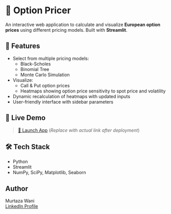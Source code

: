 # 🧮 Option Pricer

An interactive web application to calculate and visualize **European option prices** using different pricing models. Built with **Streamlit**.

## 📌 Features

- Select from multiple pricing models:
  - Black-Scholes
  - Binomial Tree
  - Monte Carlo Simulation
- Visualize:
  - Call & Put option prices
  - Heatmaps showing option price sensitivity to spot price and volatility
- Dynamic recalculation of heatmaps with updated inputs
- User-friendly interface with sidebar parameters

## 🚀 Live Demo

> [🔗 Launch App](https://option-pricer-jgmhwbjmbndo2xgiepwm9l.streamlit.app/) 
(*Replace with actual link after deployment*)

## 🛠️ Tech Stack

- Python  
- Streamlit  
- NumPy, SciPy, Matplotlib, Seaborn  

## Author
Murtaza Wani  
[LinkedIn Profile](https://www.linkedin.com/in/murtazawani)  


